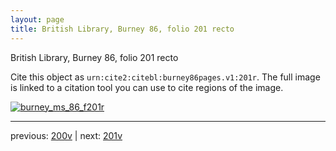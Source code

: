 ```yaml
---
layout: page
title: British Library, Burney 86, folio 201 recto
---
```


British Library, Burney 86, folio 201 recto

Cite this object as `urn:cite2:citebl:burney86pages.v1:201r`.  The full image is linked to a citation tool you can use to cite regions of the image.

[![burney_ms_86_f201r](http://www.homermultitext.org/iipsrv?IIIF=/project/homer/pyramidal/deepzoom/citebl/burney86imgs/v1/burney_ms_86_f201r.tif/full/800,/0/default.jpg)](http://www.homermultitext.org/ict2/?urn=urn:cite2:citebl:burney86imgs.v1:burney_ms_86_f201r) 

---

previous:  [200v](../200v/) | next: [201v](../201v/)